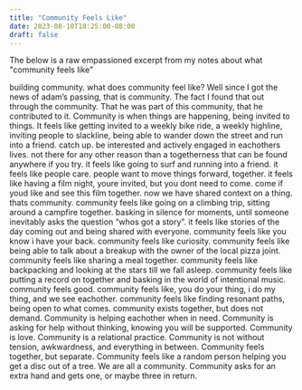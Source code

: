 ```yaml
---
title: "Community Feels Like"
date: 2023-08-10T18:25:00-08:00
draft: false
---
```


The below is a raw empassioned excerpt from my notes about what "community feels like"

building community. what does community feel like? Well since I got the news of adam’s passing, that is community. The fact I found that out through the community. That he was part of this community, that he contributed to it. Community is when things are happening, being invited to things. It feels like getting invited to a weekly bike ride, a weekly highline, inviting people to slackline, being able to wander down the street and run into a friend. catch up. be interested and actively engaged in eachothers lives. not there for any other reason than a togetherness that can be found anywhere if you try. it feels like going to surf and running into a friend. it feels like people care. people want to move things forward, together. it feels like having a film night, youre invited, but you dont need to come. come if youd like and see this film together. now we have shared context on a thing. thats community. community feels like going on a climbing trip, sitting around a campfire together. basking in silence for moments, until someone inevitably asks the question “whos got a story”. it feels like stories of the day coming out and being shared with everyone. community feels like you know i have your back. community feels like curiosity. community feels like being able to talk about a breakup with the owner of the local pizza joint. community feels like sharing a meal together. community feels like backpacking and looking at the stars till we fall asleep. community feels like putting a record on together and basking in the world of intentional music. community feels good. community feels like, you do your thing, i do my thing, and we see eachother. community feels like finding resonant paths, being open to what comes. community exists together, but does not demand. Community is helping eachother when in need. Community is asking for help without thinking, knowing you will be supported. Community is love. Community is a relational practice. Community is not without tension, awkwardness, and everything in between. Community feels together, but separate. Community feels like a random person helping you get a disc out of a tree. We are all a community. Community asks for an extra hand and gets one, or maybe three in return.
